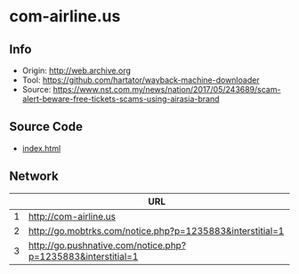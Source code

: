 # com-airline.us

## Info

- Origin: http://web.archive.org
- Tool: https://github.com/hartator/wayback-machine-downloader
- Source: https://www.nst.com.my/news/nation/2017/05/243689/scam-alert-beware-free-tickets-scams-using-airasia-brand

## Source Code

- [index.html](./src/index.html)

## Network

|     | URL                                                          |
| --- | ------------------------------------------------------------ |
| 1   | http://com-airline.us                                        |
| 2   | http://go.mobtrks.com/notice.php?p=1235883&interstitial=1    |
| 3   | http://go.pushnative.com/notice.php?p=1235883&interstitial=1 |
